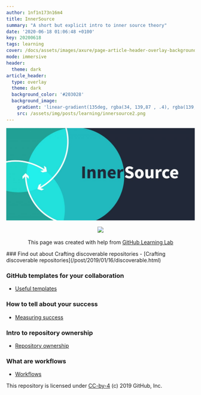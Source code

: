 ```yaml
---
author: 1nf1n173n16m4
title: InnerSource
summary: "A short but explicit intro to inner source theory"
date: '2020-06-18 01:06:48 +0100'
key: 20200618
tags: learning
cover: /docs/assets/images/axure/page-article-header-overlay-background-image-immersive-translucent-header.jpg
mode: immersive
header:
  theme: dark
article_header:
  type: overlay
  theme: dark
  background_color: '#203028'
  background_image:
    gradient: 'linear-gradient(135deg, rgba(34, 139,87 , .4), rgba(139, 34, 139, .4))'
    src: /assets/img/posts/learning/innersource2.png
---
```


<p align="center"><img src="https://raw.githubusercontent.com/infinitEnigma/infinit3/master/assets/img/posts/learning/innersource.jpg"></p>

<p align="center"><img width="100" src="https://lab.github.com/public/images/avatar.png"></p>

<p align="center">This page was created with help from <a href="https://lab.github.com/">GitHub Learning Lab</a></p>
<!--more-->
### Find out about Crafting discoverable repositories
  - [Crafting discoverable repositories](/post/2019/01/16/discoverable.html)

### GitHub templates for your collaboration
  - [Useful templates](templates/templates/)

### How to tell about your success  
  - [Measuring success](/post/2019/02/10/metrics.html)

### Intro to repository ownership  
  - [Repository ownership](/post/2019/03/02/repo-ownership.html)

### What are workflows  
  - [Workflows](/post/2019/04/07/workflows.html)

This repository is licensed under [CC-by-4](../LICENSE) (c) 2019 GitHub, Inc.
